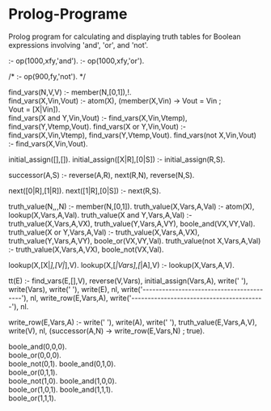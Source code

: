 # Prolog-Programe
Prolog program for calculating and displaying truth tables for Boolean expressions involving 'and', 'or', and 'not'. 


:- op(1000,xfy,'and').
:- op(1000,xfy,'or').

/* :- op(900,fy,'not').  */

find_vars(N,V,V) :- member(N,[0,1]),!.    
find_vars(X,Vin,Vout) :- atom(X), 
                         (member(X,Vin) -> Vout = Vin ;   
                            Vout = [X|Vin]).                 
find_vars(X and Y,Vin,Vout) :- find_vars(X,Vin,Vtemp),
                               find_vars(Y,Vtemp,Vout).
find_vars(X or Y,Vin,Vout) :-  find_vars(X,Vin,Vtemp),
                               find_vars(Y,Vtemp,Vout).
find_vars(not X,Vin,Vout) :-   find_vars(X,Vin,Vout).

initial_assign([],[]).
initial_assign([X|R],[0|S]) :- initial_assign(R,S).

successor(A,S) :- reverse(A,R),
                  next(R,N),
                  reverse(N,S).

next([0|R],[1|R]).
next([1|R],[0|S]) :- next(R,S).

truth_value(N,_,_,N) :- member(N,[0,1]).
truth_value(X,Vars,A,Val) :- atom(X),
                             lookup(X,Vars,A,Val).
truth_value(X and Y,Vars,A,Val) :- truth_value(X,Vars,A,VX),
                                   truth_value(Y,Vars,A,VY),
                                   boole_and(VX,VY,Val).
truth_value(X or Y,Vars,A,Val) :-  truth_value(X,Vars,A,VX),
                                   truth_value(Y,Vars,A,VY),
                                   boole_or(VX,VY,Val).
truth_value(not X,Vars,A,Val) :-   truth_value(X,Vars,A,VX),
                                   boole_not(VX,Val).

lookup(X,[X|_],[V|_],V).
lookup(X,[_|Vars],[_|A],V) :- lookup(X,Vars,A,V).

tt(E) :- find_vars(E,[],V),
         reverse(V,Vars),
         initial_assign(Vars,A),
         write('  '), write(Vars), write('    '), write(E), nl,
         write('-----------------------------------------'), nl,
         write_row(E,Vars,A),
         write('-----------------------------------------'), nl.

write_row(E,Vars,A) :- write('  '), write(A), write('        '), 
                       truth_value(E,Vars,A,V), write(V), nl,
                       (successor(A,N) -> write_row(E,Vars,N) ; true).


boole_and(0,0,0).      
boole_or(0,0,0).      
boole_not(0,1).
boole_and(0,1,0).      
boole_or(0,1,1).      
boole_not(1,0).
boole_and(1,0,0).      
boole_or(1,0,1).
boole_and(1,1,1).      
boole_or(1,1,1).
